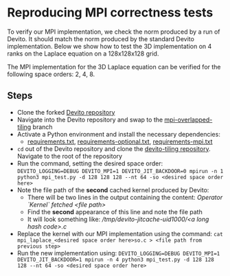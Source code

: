 # Reproducing MPI correctness tests
To verify our MPI implementation, we check the norm produced by a run of Devito. It should match the norm produced by the standard Devito implementation. Below we show how to test the 3D implementation on 4 ranks on the Laplace equation on a 128x128x128 grid.

The MPI implementation for the 3D Laplace equation can be verified for the following space orders: 2, 4, 8.
## Steps
* Clone the forked [Devito repository](https://github.com/NicholasDuer/devito)
* Navigate into the Devito repository and swap to the [mpi-overlapped-tiling](https://github.com/NicholasDuer/devito/tree/mpi-overlapped-tiling) branch
* Activate a Python environment and install the necessary dependencies:
    * [requirements.txt](https://github.com/devitocodes/devito/blob/master/requirements.txt), [requirements-optional.txt](https://github.com/devitocodes/devito/blob/master/requirements-optional.txt), [requirements-mpi.txt](https://github.com/devitocodes/devito/blob/master/requirements-mpi.txt)
* `cd` out of the Devito repository and clone the [devito-tiling repository](https://github.com/NicholasDuer/devito-tiling). Navigate to the root of the repository
* Run the command, setting the desired space order: `DEVITO_LOGGING=DEBUG DEVITO_MPI=1 DEVITO_JIT_BACKDOOR=0 mpirun -n 1 python3 mpi_test.py -d 128 128 128 --nt 64 -so <desired space order here>`
* Note the file path of the **second** cached kernel produced by Devito: 
    * There will be two lines in the output containing the content: *Operator \`Kernel` fetched \<file path>*
    * Find the **second** appearance of this line and note the file path
    * It will look something like: */tmp/devito-jitcache-uid1000/\<a long hash code>.c*
* Replace the kernel with our MPI implementation using the command: `cat mpi_laplace_<desired space order here>so.c > <file path from previous step>`
* Run the new implementation using: `DEVITO_LOGGING=DEBUG DEVITO_MPI=1 DEVITO_JIT_BACKDOOR=1 mpirun -n 4 python3 mpi_test.py -d 128 128 128 --nt 64 -so <desired space order here>`